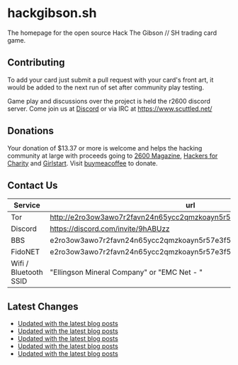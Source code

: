 # hackgibson.sh
The homepage for the open source Hack The Gibson // SH trading card game.


## Contributing

To add your card just submit a pull request with your card's front art, it would be added to the next run of set after community play testing.

Game play and discussions over the project is held the r2600 discord server. Come join us at [Discord](https://discord.com/invite/9hABUzz) or via IRC at https://www.scuttled.net/


## Donations

Your donation of $13.37 or more is welcome and helps the hacking community at large with proceeds going to [2600 Magazine](https://2600.com/), [Hackers for Charity](https://hackersforcharity.org) and [Girlstart](https://girlstart.org).  Visit [buymeacoffee](https://www.buymeacoffee.com/hackgibson.sh) to donate.


## Contact Us

Service | url
-|-
Tor | http://e2ro3ow3awo7r2favn24n65ycc2qmzkoayn5r57e3f56nvjwdcgg32ad.onion
Discord | https://discord.com/invite/9hABUzz
BBS | e2ro3ow3awo7r2favn24n65ycc2qmzkoayn5r57e3f56nvjwdcgg32ad.onion:23
FidoNET | e2ro3ow3awo7r2favn24n65ycc2qmzkoayn5r57e3f56nvjwdcgg32ad.onion:24554
Wifi / Bluetooth SSID | "Ellingson Mineral Company" or "EMC Net - <fidonet address>"

## Latest Changes
<!-- BLOG-POST-LIST:START -->
- [Updated with the latest blog posts](https://github.com/DFW2600/hackgibson.sh/commit/9d63477a77d3221104b5e7882d4e915d23d269a5)
- [Updated with the latest blog posts](https://github.com/DFW2600/hackgibson.sh/commit/8e49acb8c38162586e77bef26658d1ed4bc120b4)
- [Updated with the latest blog posts](https://github.com/DFW2600/hackgibson.sh/commit/2b3b293f7cc0b4a7aeb2645cd1a0fb61ee776d30)
- [Updated with the latest blog posts](https://github.com/DFW2600/hackgibson.sh/commit/09834dba3904dbd2a8d6421eb3188e151b759c6d)
- [Updated with the latest blog posts](https://github.com/DFW2600/hackgibson.sh/commit/379c40ed72f3fe948448a7285a474a581e183d71)
<!-- BLOG-POST-LIST:END -->
